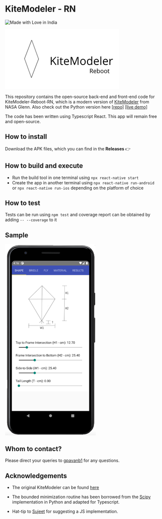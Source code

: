 # KiteModeler - RN

![Made with Love in India](https://madewithlove.org.in/badge.svg)

![img](assets/logo.png)

This repository contains the open-source back-end and front-end
code for KiteModeler-Reboot-RN, which is a modern
version of [KiteModeler](https://www.grc.nasa.gov/WWW/K-12/airplane/kiteprog.html) from NASA Glenn. 
Also check out the Python version here [[repo]](github.com/gpavanb1/KiteModeler) [[live demo]](https://kite-modeler.herokuapp.com/)

The code has been written using Typescript React. This app will remain free and open-source.

## How to install

Download the APK files, which you can find in the **Releases** 👉

## How to build and execute
* Run the build tool in one terminal using `npx react-native start`
* Create the app in another terminal using `npx react-native run-android` or `npx react-native run-ios` 
depending on the platform of choice

## How to test

Tests can be run using `npm test` and coverage report can be obtained by adding `-- --coverage` to it

## Sample

<img src="./assets/sample.png" width="300">

## Whom to contact?

Please direct your queries to [gpavanb1](http://github.com/gpavanb1)
for any questions.

## Acknowledgements

* The original KiteModeler can be found [here](https://www.grc.nasa.gov/www/k-12/airplane/kiteprog.html)

* The bounded minimization routine has been borrowed from the [Scipy](https://github.com/scipy/scipy/blob/master/scipy/optimize/optimize.py) implementation in Python
and adapted for Typescript.

* Hat-tip to [Sujeet](https://github.com/sujeet) for suggesting a JS implementation.